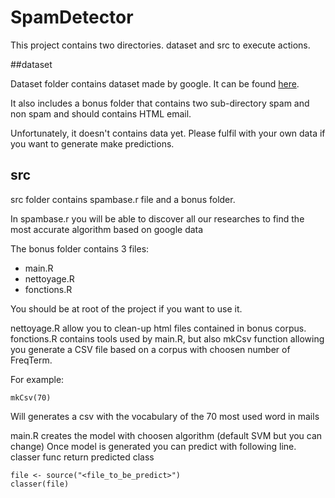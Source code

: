 # SpamDetector

This project contains two directories. dataset and src to execute actions.

##dataset

Dataset folder contains dataset made by google.
It can be found [here](https://archive.ics.uci.edu/ml/datasets/spambase).

It also includes a bonus folder that contains two sub-directory spam and non spam
and should contains HTML email.

Unfortunately, it doesn't contains data yet. Please fulfil with your own data if
you want to generate make predictions.

## src

src folder contains spambase.r file and a bonus folder.

In spambase.r you will be able to discover all our researches to find the most accurate algorithm based on google data

The bonus folder contains 3 files:
- main.R
- nettoyage.R
- fonctions.R

You should be at root of the project if you want to use it.

nettoyage.R allow you to clean-up html files contained in bonus corpus.
fonctions.R contains tools used by main.R, but also mkCsv function allowing you generate
a CSV file based on a corpus with choosen number of FreqTerm.

For example:
```
mkCsv(70)
```
Will generates a csv with the vocabulary of the 70 most used word in mails

main.R creates the model with choosen algorithm (default SVM but you can change)
Once model is generated you can predict with following line. classer func return predicted class
```
file <- source("<file_to_be_predict>")
classer(file)
```



